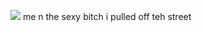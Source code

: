 ![](https://media.discordapp.net/attachments/1210918875844190290/1234047116087656498/13ef4b3f0721f85982b0678ba29ec330.jpg?ex=662f4f6f&is=662dfdef&hm=1a55b881adb45497eb874f20c352a47b6ed6caa7ee7c2e8b668ef60ceaaaf52f&=&format=webp&width=562&height=550)
me n the sexy bitch i pulled off teh street
